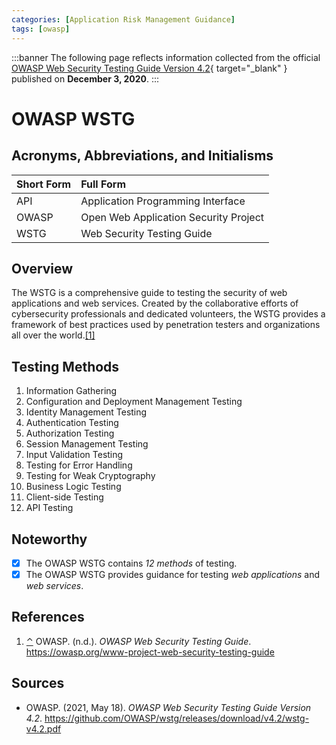 ```yaml
---
categories: [Application Risk Management Guidance]
tags: [owasp]
---
```


:::banner
The following page reflects information collected from the official [OWASP Web Security Testing Guide Version 4.2](https://github.com/OWASP/wstg/releases/download/v4.2/wstg-v4.2.pdf){ target="_blank" } published on **December 3, 2020**.
:::

# OWASP WSTG

## Acronyms, Abbreviations, and Initialisms

Short Form | Full Form
:--- | :---
API | Application Programming Interface
OWASP | Open Web Application Security Project
WSTG | Web Security Testing Guide

## Overview

<span id="rev1"></span>The WSTG is a comprehensive guide to testing the security of web applications and web services. Created by the collaborative efforts of cybersecurity professionals and dedicated volunteers, the WSTG provides a framework of best practices used by penetration testers and organizations all over the world.[[1]](#ref1)

## Testing Methods

1. Information Gathering
2. Configuration and Deployment Management Testing
3. Identity Management Testing
4. Authentication Testing
5. Authorization Testing
6. Session Management Testing
7. Input Validation Testing
8. Testing for Error Handling
9. Testing for Weak Cryptography
10. Business Logic Testing
11. Client-side Testing
12. API Testing

## Noteworthy

- [x] The OWASP WSTG contains *12 methods* of testing.
- [x] The OWASP WSTG provides guidance for testing *web applications* and *web services*.

## References

1. <span id="ref1"></span>[⌃](#rev1) OWASP. (n.d.). *OWASP Web Security Testing Guide*. https://owasp.org/www-project-web-security-testing-guide

## Sources

- OWASP. (2021, May 18). *OWASP Web Security Testing Guide Version 4.2*. https://github.com/OWASP/wstg/releases/download/v4.2/wstg-v4.2.pdf